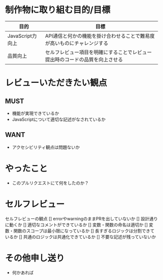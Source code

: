 # 制作物に取り組む目的/目標

| 目的 | 目標 |
| ---- | ---- |
| JavaScript力向上 | API通信と何かの機能を掛け合わせることで難易度が高いものにチャレンジする |
| 品質向上 | セルフレビュー項目を明確にすることでレビュー提出時のコードの品質を向上させる |

# レビューいただきたい観点
## MUST
- 機能が実現できているか
- JavaScriptについて適切な記述がなされているか

## WANT
- アクセシビリティ観点は問題ないか

# やったこと
- このプルリクエストにて何をしたのか？

# セルフレビュー
セルフレビューの観点
[] errorやwarningのままPRを出していないか
[] 設計通りに動くか
[] 適切なコメントができているか
[] 変数・関数の命名は適切か
[] 変数・関数のスコープは最小限になっているか
[] 長すぎるロジックは分割できているか
[] 共通のロジックは共通化できているか
[] 不要な記述が残っていないか

# その他申し送り
- 何かあれば
